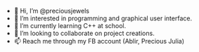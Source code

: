 - 👋 Hi, I’m @preciousjewels
- 👀 I’m interested in programming and graphical user interface.
- 🌱 I’m currently learning C++ at school.
- 💞️ I’m looking to collaborate on project creations.
- 📫 Reach me through my FB account (Ablir, Precious Julia)

<!---
preciousjewels/preciousjewels is a ✨ special ✨ repository because its `README.md` (this file) appears on your GitHub profile.
You can click the Preview link to take a look at your changes.
--->
